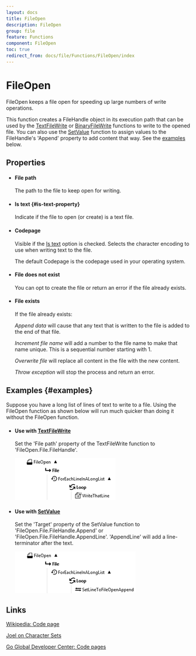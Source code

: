 ```yaml
---
layout: docs
title: FileOpen
description: FileOpen
group: file
feature: Functions
component: FileOpen
toc: true
redirect_from: docs/file/Functions/FileOpen/index
---
```

FileOpen
========

FileOpen keeps a file open for speeding up large numbers of write operations.

This function creates a FileHandle object in its execution path that can be used by the 
[TextFileWrite](../TextFileWrite/) or [BinaryFileWrite](../BinaryFileWrite/) 
functions to write to the opened file. You can also use the [SetValue](~/Support/BuiltIn/Functions/SetValue/) 
function to assign values to the FileHandle's 'Append' property to add content that way. See 
the [examples](#examples) below.

Properties
----------

-  #### File path

    The path to the file to keep open for writing.

-  #### Is text {#is-text-property}

    Indicate if the file to open (or create) is a text file.

-  #### Codepage

    Visible if the [Is text](#is-text-property) option is checked. 
    Selects the character encoding to use when writing text to the file.
    
    The default Codepage is the codepage used in your operating system.

-  #### File does not exist

    You can opt to create the file or return an error if the file
    already exists.

-  #### File exists

    If the file already exists:

    *Append data* will cause that any text that is written to the file is added to the end 
    of that file.

    *Increment file name* will add a number to the file name to make that name unique. This 
    is a sequential number starting with 1.

    *Overwrite file* will replace all content in the file with the new content.

    *Throw exception* will stop the process and return an error.

Examples {#examples}
--------

Suppose you have a long list of lines of text to write to a file. Using the FileOpen function 
as shown below will run much quicker than doing it without the FileOpen function. 

-  #### Use with [TextFileWrite](../TextFileWrite/)

    Set the 'File path' property of the TextFileWrite function to 'FileOpen.File.FileHandle'. 

    ![](TextFileWriteExample.png)

-  #### Use with [SetValue](~/Support/BuiltIn/Functions/SetValue/)

    Set the 'Target' property of the SetValue function to 'FileOpen.File.FileHandle.Append' 
    or 'FileOpen.File.FileHandle.AppendLine'. 'AppendLine' will add a line-terminator after 
    the text.

    ![](SetValueExample.png)

Links
-----

[Wikipedia: Code page](http://en.wikipedia.org/wiki/Code_page)

[Joel on Character Sets](http://www.joelonsoftware.com/articles/Unicode.html)

[Go Global Developer Center: Code pages](http://msdn.microsoft.com/en-us/goglobal/bb964653.aspx)
